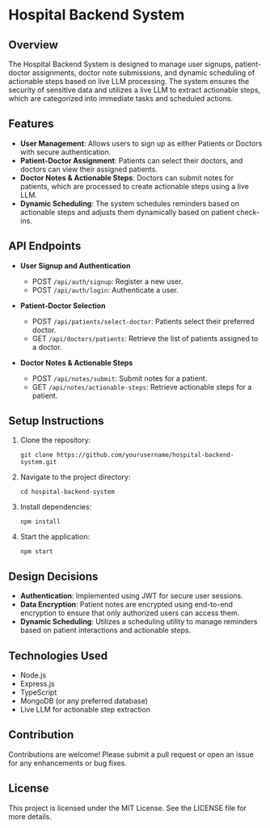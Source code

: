 # Hospital Backend System

## Overview
The Hospital Backend System is designed to manage user signups, patient-doctor assignments, doctor note submissions, and dynamic scheduling of actionable steps based on live LLM processing. The system ensures the security of sensitive data and utilizes a live LLM to extract actionable steps, which are categorized into immediate tasks and scheduled actions.

## Features
- **User Management**: Allows users to sign up as either Patients or Doctors with secure authentication.
- **Patient-Doctor Assignment**: Patients can select their doctors, and doctors can view their assigned patients.
- **Doctor Notes & Actionable Steps**: Doctors can submit notes for patients, which are processed to create actionable steps using a live LLM.
- **Dynamic Scheduling**: The system schedules reminders based on actionable steps and adjusts them dynamically based on patient check-ins.

## API Endpoints
- **User Signup and Authentication**
  - POST `/api/auth/signup`: Register a new user.
  - POST `/api/auth/login`: Authenticate a user.

- **Patient-Doctor Selection**
  - POST `/api/patients/select-doctor`: Patients select their preferred doctor.
  - GET `/api/doctors/patients`: Retrieve the list of patients assigned to a doctor.

- **Doctor Notes & Actionable Steps**
  - POST `/api/notes/submit`: Submit notes for a patient.
  - GET `/api/notes/actionable-steps`: Retrieve actionable steps for a patient.

## Setup Instructions
1. Clone the repository:
   ```
   git clone https://github.com/yourusername/hospital-backend-system.git
   ```
2. Navigate to the project directory:
   ```
   cd hospital-backend-system
   ```
3. Install dependencies:
   ```
   npm install
   ```
4. Start the application:
   ```
   npm start
   ```

## Design Decisions
- **Authentication**: Implemented using JWT for secure user sessions.
- **Data Encryption**: Patient notes are encrypted using end-to-end encryption to ensure that only authorized users can access them.
- **Dynamic Scheduling**: Utilizes a scheduling utility to manage reminders based on patient interactions and actionable steps.

## Technologies Used
- Node.js
- Express.js
- TypeScript
- MongoDB (or any preferred database)
- Live LLM for actionable step extraction

## Contribution
Contributions are welcome! Please submit a pull request or open an issue for any enhancements or bug fixes.

## License
This project is licensed under the MIT License. See the LICENSE file for more details.